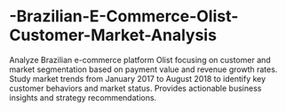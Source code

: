 # -Brazilian-E-Commerce-Olist-Customer-Market-Analysis
Analyze Brazilian e-commerce platform Olist focusing on customer and market segmentation based on payment value and revenue growth rates. Study market trends from January 2017 to August 2018 to identify key customer behaviors and market status. Provides actionable business insights and strategy recommendations.
